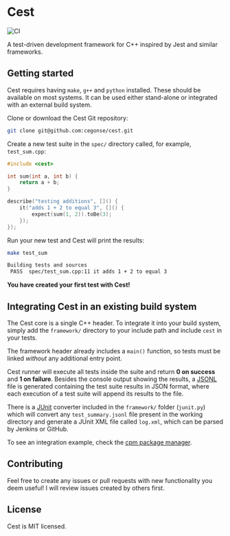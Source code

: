 Cest
====

![CI](https://github.com/cegonse/cest/workflows/CI/badge.svg?branch=master)

A test-driven development framework for C++ inspired by Jest and similar frameworks.

Getting started
---------------

Cest requires having `make`, `g++` and `python` installed. These should be available on most systems. It can be used either stand-alone or integrated with an external build system.

Clone or download the Cest Git repository:

```bash
git clone git@github.com:cegonse/cest.git
```

Create a new test suite in the `spec/` directory called, for example, `test_sum.cpp`:

```cpp
#include <cest>

int sum(int a, int b) {
    return a + b;
}

describe("testing additions", []() {
    it("adds 1 + 2 to equal 3", []() {
        expect(sum(1, 2)).toBe(3);
    });
});
```

Run your new test and Cest will print the results:

```bash
make test_sum

Building tests and sources
 PASS  spec/test_sum.cpp:11 it adds 1 + 2 to equal 3
```

**You have created your first test with Cest!**

Integrating Cest in an existing build system
--------------------------------------------

The Cest core is a single C++ header. To integrate it into your build system, simply add the `framework/` directory to your include path and include `cest` in your tests.

The framework header already includes a `main()` function, so tests must be linked *without* any additional entry point.

Cest runner will execute all tests inside the suite and return **0 on success** and **1 on failure**. Besides the console output showing the results, a [JSONL](http://jsonlines.org/) file is generated containing the test suite results in JSON format, where each execution of a test suite will append its results to the file.

There is a [JUnit](https://github.com/junit-team/junit5/blob/master/platform-tests/src/test/resources/jenkins-junit.xsd) converter included in the `framework/` folder (`junit.py`) which will convert any `test_summary.jsonl` file present in the working directory and generate a JUnit XML file called `log.xml`, which can be parsed by Jenkins or GitHub.

To see an integration example, check the [cpm package manager](https://github.com/jorsanpe/cpm).

Contributing
------------

Feel free to create any issues or pull requests with new functionality you deem useful! I will review issues created by others first.

License
-------

Cest is MIT licensed.
